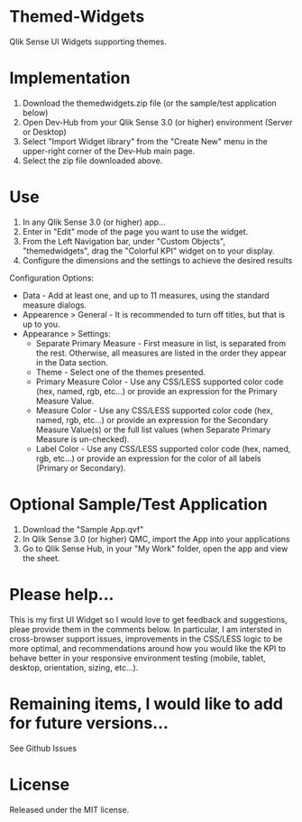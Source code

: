 # Themed-Widgets
Qlik Sense UI Widgets supporting themes.

# Implementation
1. Download the themedwidgets.zip file (or the sample/test application below)
2. Open Dev-Hub from your Qlik Sense 3.0 (or higher) environment (Server or Desktop)
3. Select "Import Widget library" from the "Create New" menu in the upper-right corner of the Dev-Hub main page.
4. Select the zip file downloaded above. 

# Use
1. In any Qlik Sense 3.0 (or higher) app...
2. Enter in "Edit" mode of the page you want to use the widget.
3. From the Left Navigation bar, under "Custom Objects", "themedwidgets", drag the "Colorful KPI" widget on to your display.
4. Configure the dimensions and the settings to achieve the desired results

Configuration Options:
* Data - Add at least one, and up to 11 measures, using the standard measure dialogs.
* Appearence > General - It is recommended to turn off titles, but that is up to you.
* Appearance > Settings:
  * Separate Primary Measure - First measure in list, is separated from the rest. Otherwise, all measures are listed in the order they appear in the Data section.
  * Theme - Select one of the themes presented.
  * Primary Measure Color - Use any CSS/LESS supported color code (hex, named, rgb, etc...) or provide an expression for the Primary Measure Value.
  * Measure Color - Use any CSS/LESS supported color code (hex, named, rgb, etc...) or provide an expression for the Secondary Measure Value(s) or the full list values (when Separate Primary Measure is un-checked).
  * Label Color - Use any CSS/LESS supported color code (hex, named, rgb, etc...) or provide an expression for the color of all labels (Primary or Secondary).


# Optional Sample/Test Application
1. Download the "Sample App.qvf"
2. In Qlik Sense 3.0 (or higher) QMC, import the App into your applications
3. Go to Qlik Sense Hub, in your "My Work" folder, open the app and view the sheet.

# Please help...
This is my first UI Widget so I would love to get feedback and suggestions, pleae provide them in the comments below. In particular, I am intersted in cross-browser support issues, improvements in the CSS/LESS logic to be more optimal, and recommendations around how you would like the KPI to behave better in your responsive environment testing (mobile, tablet, desktop, orientation, sizing, etc...).

# Remaining items, I would like to add for future versions...
See Github Issues

# License
Released under the MIT license.
